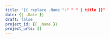 ```yaml
---
title: "{{ replace .Name "-" " " | title }}"
date: {{ .Date }}
draft: false
project_id: {{ .Name }}
project_urls: []
---
```


